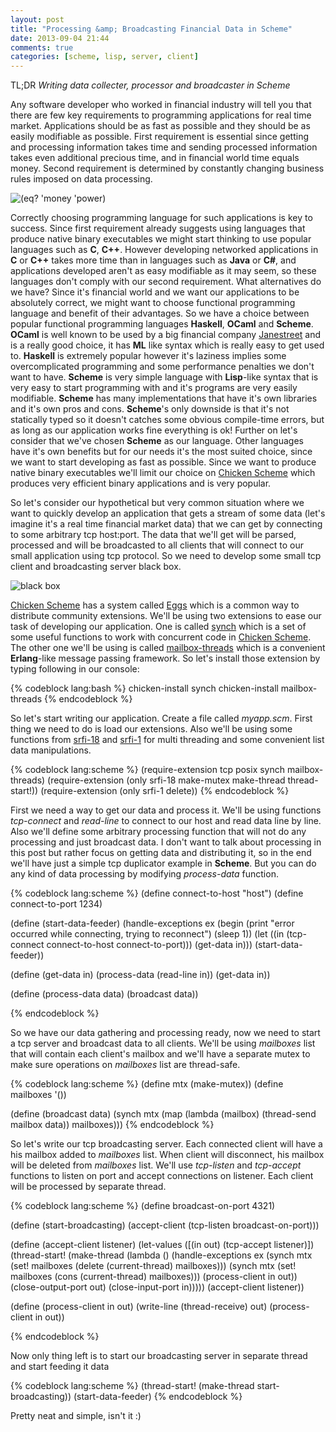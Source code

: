 ```yaml
---
layout: post
title: "Processing &amp; Broadcasting Financial Data in Scheme"
date: 2013-09-04 21:44
comments: true
categories: [scheme, lisp, server, client] 
---
```


TL;DR *Writing data collecter, processor and broadcaster in Scheme*

Any software developer who worked in financial industry will tell you that there are 
few key requirements to programming applications for real time market. Applications should be as fast as possible and 
they should be as easily modifiable as possible. First requirement is essential since getting and processing information
takes time and sending processed information takes even additional precious time, and in financial world time equals money.
Second requirement is determined by constantly changing business rules imposed on data processing. 

![(eq? 'money 'power)](http://i.imgur.com/OErpvNu.png)

<!-- more -->

Correctly choosing programming language for such applications is key to success. Since first requirement already suggests using languages 
that produce native binary executables we might start thinking to use popular languages such as **C**, **C++**. However developing networked applications
in **C** or **C++** takes more time than in languages such as **Java** or **C#**, and applications developed aren't as easy modifiable as it may seem, so these languages
don't comply with our second requirement. What alternatives do we have? Since it's financial world and we want our applications to be absolutely correct, we might 
want to choose functional programming language and benefit of their advantages. So we have a choice between popular functional programming languages 
**Haskell**, **OCaml** and **Scheme**. **OCaml** is well known to 
be used by a big financial company [Janestreet](http://janestreet.com/) and is a really good choice, it has **ML** like syntax which is really easy to get used to. 
**Haskell** is extremely popular however it's laziness implies some overcomplicated
programming and some performance penalties we don't want to have. **Scheme** is very simple language with **Lisp**-like syntax that is very easy to start programming with and it's programs 
are very easily modifiable. **Scheme** has many implementations that have it's own libraries and it's own pros and cons. **Scheme**'s only downside is that it's not statically typed so it doesn't catches some obvious
compile-time errors, but as long as our application works fine everything is ok! Further on let's consider that we've chosen **Scheme** as our language. Other languages have it's own benefits but for our
needs it's the most suited choice, since we want to start developing as fast as possible. Since we want to produce native binary executables we'll limit our choice
on [Chicken Scheme](http://www.call-cc.org/) which produces very efficient binary applications and is very popular.

So let's consider our hypothetical but very common situation where we want to quickly develop an application that gets a stream of some data (let's imagine it's a real time financial market data) 
that we can get by connecting to some arbitrary tcp host:port. The data that we'll get will be parsed, processed and will be broadcasted to all clients that will connect to our small application 
using tcp protocol. So we need to develop some small tcp client and broadcasting server black box.

![black box](http://i.imgur.com/T4gMsTT.png)

[Chicken Scheme](http://www.call-cc.org/) has a system called [Eggs](http://wiki.call-cc.org/chicken-projects/egg-index-4.html) which is a common way to distribute community extensions.
We'll be using two extensions to ease our task of developing our application. One is called [synch](http://wiki.call-cc.org/eggref/4/synch) which is a set of some useful functions to
work with concurrent code in [Chicken Scheme](http://www.call-cc.org/). The other one we'll be using is called [mailbox-threads](http://wiki.call-cc.org/eggref/4/mailbox-threads) which 
is a convenient **Erlang**-like message passing framework. So let's install those extension by typing following in our console:

{% codeblock lang:bash %}
chicken-install synch
chicken-install mailbox-threads
{% endcodeblock %}

So let's start writing our application. Create a file called *myapp.scm*. First thing we need to do is load our extensions.
Also we'll be using some functions from [srfi-18](http://srfi.schemers.org/srfi-18/srfi-18.html) and [srfi-1](http://srfi.schemers.org/srfi-1/srfi-1.html) 
for multi threading and some convenient list data manipulations.  

{% codeblock lang:scheme %}
(require-extension tcp posix synch mailbox-threads)
(require-extension (only srfi-18 make-mutex make-thread thread-start!))
(require-extension (only srfi-1 delete))
{% endcodeblock %}


First we need a way to get our data and process it. We'll be using functions *tcp-connect* and *read-line* to connect to our host and read data line by line.
Also we'll define some arbitrary processing function that will not do any processing and just broadcast data. I don't want to talk about processing in this post but rather focus 
on getting data and distributing it, so in the end we'll have just a simple tcp duplicator example in **Scheme**. But you can do any kind of data processing by modifying 
*process-data* function.

{% codeblock lang:scheme %}
(define connect-to-host "host")
(define connect-to-port 1234)

(define (start-data-feeder)
    (handle-exceptions ex 
            (begin (print "error occurred while connecting, trying to reconnect") 
            (sleep 1))
        (let ((in (tcp-connect connect-to-host connect-to-port)))
            (get-data in)))
    (start-data-feeder))

(define (get-data in)
    (process-data (read-line in))
    (get-data in))

(define (process-data data)
    (broadcast data))

{% endcodeblock %}

So we have our data gathering and processing ready, now we need to start a tcp server and broadcast data to all clients.
We'll be using *mailboxes* list that will contain each client's mailbox and we'll have a separate mutex to make sure operations 
on *mailboxes* list are thread-safe.

{% codeblock lang:scheme %}
(define mtx (make-mutex))
(define mailboxes '())

(define (broadcast data)
        (synch mtx (map (lambda (mailbox) (thread-send mailbox data)) mailboxes)))
{% endcodeblock %}

So let's write our tcp broadcasting server. Each connected client will have a his mailbox added to *mailboxes* list. 
When client will disconnect, his mailbox will be deleted from *mailboxes* list. We'll use *tcp-listen* and *tcp-accept* functions to 
listen on port and accept connections on listener. Each client will be processed by separate thread.

{% codeblock lang:scheme %}
(define broadcast-on-port 4321)

(define (start-broadcasting)
    (accept-client (tcp-listen broadcast-on-port)))

(define (accept-client listener)
    (let-values ([(in out) (tcp-accept listener)])
        (thread-start! (make-thread
            (lambda ()
                (handle-exceptions ex 
                        (synch mtx (set! mailboxes (delete (current-thread) mailboxes)))
                    (synch mtx (set! mailboxes (cons (current-thread) mailboxes)))
                    (process-client in out))
                (close-output-port out)
                (close-input-port in)))))
    (accept-client listener))

(define (process-client in out)
    (write-line (thread-receive) out)
    (process-client in out))

{% endcodeblock %}

Now only thing left is to start our broadcasting server in separate thread and start feeding it data

{% codeblock lang:scheme %}
(thread-start! (make-thread start-broadcasting))
(start-data-feeder)
{% endcodeblock %}

Pretty neat and simple, isn't it :)

